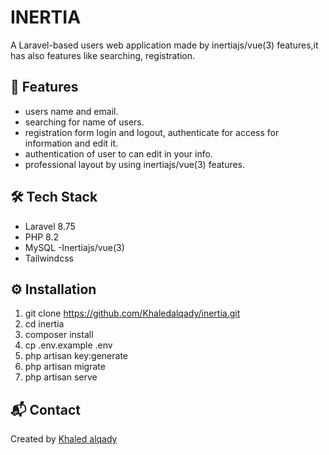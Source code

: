 # INERTIA

A Laravel-based users web application made by inertiajs/vue(3) features,it has also features like searching, registration.

## 🚀 Features
- users name and email.
- searching for name of users.
- registration form login and logout, authenticate for access for information and edit it.
- authentication of user to can edit in your info.
- professional layout by using inertiajs/vue(3) features.

## 🛠 Tech Stack
- Laravel 8.75
- PHP 8.2
- MySQL
-Inertiajs/vue(3)
- Tailwindcss

## ⚙️ Installation
1. git clone https://github.com/Khaledalqady/inertia.git
2. cd inertia
3. composer install
4. cp .env.example .env
5. php artisan key:generate
6. php artisan migrate
7. php artisan serve

## 📬 Contact
Created by [Khaled alqady](https://github.com/Khaledalqady)